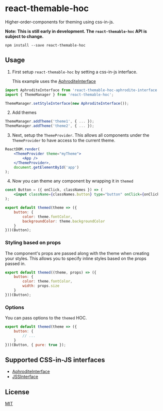 # react-themable-hoc

Higher-order-components for theming using css-in-js.

**Note: This is still early in development. The `react-themable-hoc` API is subject to change.**

```
npm install --save react-themable-hoc
```

## Usage

1. First setup `react-themable-hoc` by setting a css-in-js interface.

    This example uses the [AphroditeInterface](https://github.com/jtberglund/react-themable-hoc-aphrodite-interface)

```js
import AphroditeInterface from 'react-themable-hoc-aphrodite-interface';
import { ThemeManager } from 'react-themable-hoc';

ThemeManager.setStyleInterface(new AphroditeInterface());
```

2. Add themes

```js
ThemeManager.addTheme('theme1', { ... });
ThemeManager.addTheme('theme2', { ... });
```

3. Next, setup the `ThemeProvider`. This allows all components under the `ThemeProvider` to have access to the current theme.

```jsx
ReactDOM.render(
    <ThemeProvider theme="myTheme">
        <App />
    </ThemeProvider>,
    document.getElementById('app')
);
```

4. Now you can theme any component by wrapping it in `themed`

```jsx
const Button = ({ onClick, classNames }) => (
    <input className={classNames.button} type="button" onClick={onClick} />
);

export default themed(theme => ({
    button: {
        color: theme.fontColor,
        backgroundColor: theme.backgroundColor
    }
}))(Button);
```

### Styling based on props

The component's props are passed along with the theme when creating your styles. This allows you to specify inline styles based on the props passed in.

```js
export default themed((theme, props) => ({
    button: {
        color: theme.fontColor,
        width: props.size
    }
}))(Button);
```

### Options

You can pass options to the `themed` HOC.

```js
export default themed(theme => ({
    button: {
        // ...
    }
}))(Button, { pure: true });
```

## Supported CSS-in-JS interfaces

- [AphroditeInterface](https://github.com/jtberglund/react-themable-hoc-aphrodite-interface)
- [JSSInterface](https://github.com/jtberglund/react-themable-hoc-jss-interface)

## License

[MIT](https://github.com/jtberglund/react-themable-hoc/blob/master/LICENSE)
